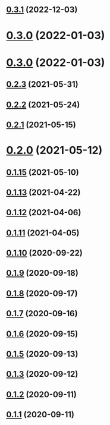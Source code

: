 

## [0.3.1](https://github.com/geotrev/omdomdom/compare/v0.3.0...v0.3.1) (2022-12-03)

# [0.3.0](https://github.com/geotrev/omdomdom/compare/v0.2.3...v0.3.0) (2022-01-03)

# [0.3.0](https://github.com/geotrev/omdomdom/compare/v0.3.0...v0.3.1) (2022-01-03)

## [0.2.3](https://github.com/geotrev/omdomdom/compare/v0.3.0...v0.3.1) (2021-05-31)

## [0.2.2](https://github.com/geotrev/omdomdom/compare/v0.3.0...v0.3.1) (2021-05-24)

## [0.2.1](https://github.com/geotrev/omdomdom/compare/v0.3.0...v0.3.1) (2021-05-15)

# [0.2.0](https://github.com/geotrev/omdomdom/compare/v0.3.0...v0.3.1) (2021-05-12)

## [0.1.15](https://github.com/geotrev/omdomdom/compare/v0.3.0...v0.3.1) (2021-05-10)

## [0.1.13](https://github.com/geotrev/omdomdom/compare/v0.3.0...v0.3.1) (2021-04-22)

## [0.1.12](https://github.com/geotrev/omdomdom/compare/v0.3.0...v0.3.1) (2021-04-06)

## [0.1.11](https://github.com/geotrev/omdomdom/compare/v0.3.0...v0.3.1) (2021-04-05)

## [0.1.10](https://github.com/geotrev/omdomdom/compare/v0.3.0...v0.3.1) (2020-09-22)

## [0.1.9](https://github.com/geotrev/omdomdom/compare/v0.3.0...v0.3.1) (2020-09-18)

## [0.1.8](https://github.com/geotrev/omdomdom/compare/v0.3.0...v0.3.1) (2020-09-17)

## [0.1.7](https://github.com/geotrev/omdomdom/compare/v0.3.0...v0.3.1) (2020-09-16)

## [0.1.6](https://github.com/geotrev/omdomdom/compare/v0.3.0...v0.3.1) (2020-09-15)

## [0.1.5](https://github.com/geotrev/omdomdom/compare/v0.3.0...v0.3.1) (2020-09-13)

## [0.1.3](https://github.com/geotrev/omdomdom/compare/v0.3.0...v0.3.1) (2020-09-12)

## [0.1.2](https://github.com/geotrev/omdomdom/compare/v0.3.0...v0.3.1) (2020-09-11)

## [0.1.1](https://github.com/geotrev/omdomdom/compare/v0.3.0...v0.3.1) (2020-09-11)